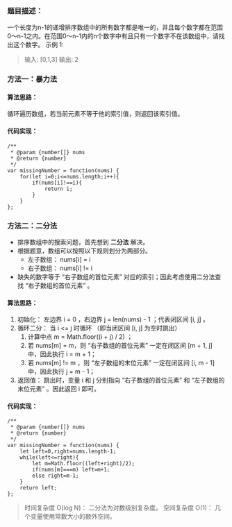 ### 题目描述：
一个长度为n-1的递增排序数组中的所有数字都是唯一的，并且每个数字都在范围0～n-1之内。在范围0～n-1内的n个数字中有且只有一个数字不在该数组中，请找出这个数字。
示例 1:
> 输入: [0,1,3]
> 输出: 2

### 方法一：暴力法
#### 算法思路：
循环遍历数组，若当前元素不等于他的索引值，则返回该索引值。
#### 代码实现：
```
/**
 * @param {number[]} nums
 * @return {number}
 */
var missingNumber = function(nums) {
    for(let i=0;i<=nums.length;i++){
        if(nums[i]!==i){
            return i;
        }
    }
};
```

### 方法二：二分法
- 排序数组中的搜索问题，首先想到 **二分法** 解决。
- 根据题意，数组可以按照以下规则划分为两部分。
    - 左子数组： nums[i] = i
    - 右子数组： nums[i] != i
- 缺失的数字等于 “右子数组的首位元素” 对应的索引；因此考虑使用二分法查找 “右子数组的首位元素” 。
#### 算法思路：
1. 初始化： 左边界 i = 0 ，右边界 j = len(nums) - 1 ；代表闭区间 [i, j] 。
2. 循环二分： 当 i <= j 时循环 （即当闭区间 [i, j] 为空时跳出）
    1. 计算中点 m = Math.floor((i + j) / 2) ；
    2. 若 nums[m] = m，则 “右子数组的首位元素” 一定在闭区间 [m + 1, j] 中，因此执行 i = m + 1；
    3. 若 nums[m] != m ，则 “左子数组的末位元素” 一定在闭区间 [i, m - 1]中，因此执行 j = m - 1；
3. 返回值： 跳出时，变量 i 和 j 分别指向 “右子数组的首位元素” 和 “左子数组的末位元素” 。因此返回 i 即可。
#### 代码实现：
```
/**
 * @param {number[]} nums
 * @return {number}
 */
var missingNumber = function(nums) {
    let left=0,right=nums.length-1;
    while(left<=right){
        let m=Math.floor((left+right)/2);
        if(nums[m]===m) left=m+1;
        else right=m-1;
    }
    return left;
};
```
> 时间复杂度 O(log N)： 二分法为对数级别复杂度。
> 空间复杂度 O(1)： 几个变量使用常数大小的额外空间。